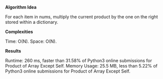 **Algorithm Idea**

For each item in nums, multiply the 
current product by the one on the right 
stored within a dictionary. 

**Complexities**

Time: O(N).
Space: O(N).

**Results**

Runtime: 260 ms, faster than 31.58% of Python3 online submissions for Product of Array Except Self.
Memory Usage: 25.5 MB, less than 5.22% of Python3 online submissions for Product of Array Except Self.
